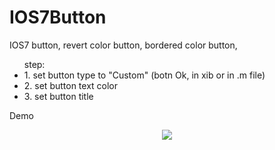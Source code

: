 IOS7Button
==========

IOS7 button, revert color button, bordered color button,

<p><ul>
step:
<li>1. set button type to "Custom" (botn Ok, in xib or in .m file)</li>
<li>2. set button text color</li>
<li>3. set button title</li>
</ul>
</p>


<p>
Demo
<center><img src="https://raw.github.com/flemington/IOS7Button/master/IOS7ButtonDemo.png"></img></center>

</p>
